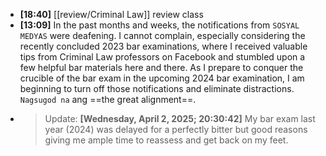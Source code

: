- **[18:40]** [[review/Criminal Law]] review class
- **[13:09]** In the past months and weeks, the notifications from `SOSYAL MEDYAS` were deafening. I cannot complain, especially considering the recently concluded 2023 bar examinations, where I received valuable tips from Criminal Law professors on Facebook and stumbled upon a few helpful bar materials here and there. As I prepare to conquer the crucible of the bar exam in the upcoming 2024 bar examination, I am beginning to turn off those notifications and eliminate distractions. `Nagsugod na` ang ==the great alignment==.
- > Update: **[Wednesday, April 2, 2025; 20:30:42]** My bar exam last year (2024) was delayed for a perfectly bitter but good reasons giving me ample time to reassess and get back on my feet.